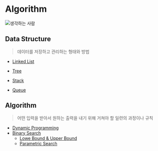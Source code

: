 # Algorithm

![생각하는 사람](https://t4.daumcdn.net/thumb/R720x0/?fname=http://t1.daumcdn.net/brunch/service/user/21n9/image/8WGiZyIhJcka7nkc3Mou-LK1Ud0.gif)

## Data Structure

> 데이터를 저장하고 관리하는 형태와 방법

- [Linked List](https://github.com/BOLTB0X/DataStructure-Algorithm/tree/main/Algorithm/Linked%20List)

- [Tree](https://github.com/BOLTB0X/DataStructure-Algorithm/tree/main/Algorithm/Tree#tree)
- [Stack](https://github.com/BOLTB0X/DataStructure-Algorithm/tree/main/Algorithm/Stack#readme)
- [Queue](https://github.com/BOLTB0X/DataStructure-Algorithm/tree/main/Algorithm/Queue#readme)

## Algorithm

> 어떤 입력을 받아서 원하는 출력을 내기 위해 거쳐야 할 일련의 과정이나 규칙

- [Dynamic Programming](https://github.com/BOLTB0X/DataStructure-Algorithm/blob/main/Algorithm/DP/READMD.md)
- [Binary Search](https://github.com/BOLTB0X/DataStructure-Algorithm/tree/main/Algorithm/BinarySearch)
  - [Lowe Bound & Upper Bound](https://github.com/BOLTB0X/DataStructure-Algorithm/tree/main/Algorithm/LowerUpper%20Bound)
  - [Parametric Search](https://github.com/BOLTB0X/DataStructure-Algorithm/tree/main/Algorithm/Parametric%20Search)
